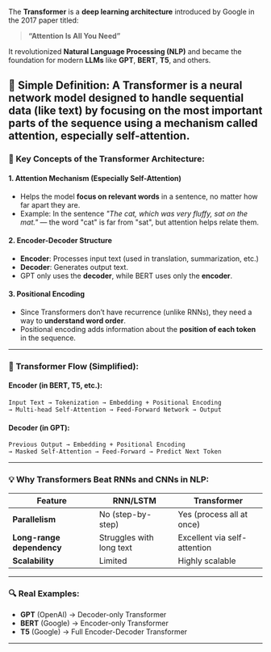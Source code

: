 The **Transformer** is a **deep learning architecture** introduced by Google in the 2017 paper titled:

> **“Attention Is All You Need”**

It revolutionized **Natural Language Processing (NLP)** and became the foundation for modern **LLMs** like **GPT**, **BERT**, **T5**, and others.


🚀 Simple Definition:
A Transformer is a neural network model designed to handle sequential data (like text) by focusing on the most important parts of the sequence using a mechanism called attention, especially self-attention.
---

### 🔧 Key Concepts of the Transformer Architecture:

#### 1. **Attention Mechanism** (Especially Self-Attention)

* Helps the model **focus on relevant words** in a sentence, no matter how far apart they are.
* Example: In the sentence *"The cat, which was very fluffy, sat on the mat."* — the word "cat" is far from "sat", but attention helps relate them.

#### 2. **Encoder-Decoder Structure**

* **Encoder**: Processes input text (used in translation, summarization, etc.)
* **Decoder**: Generates output text.
* GPT only uses the **decoder**, while BERT uses only the **encoder**.

#### 3. **Positional Encoding**

* Since Transformers don’t have recurrence (unlike RNNs), they need a way to **understand word order**.
* Positional encoding adds information about the **position of each token** in the sequence.

---

### 🔄 Transformer Flow (Simplified):

#### **Encoder (in BERT, T5, etc.):**

```
Input Text → Tokenization → Embedding + Positional Encoding
→ Multi-head Self-Attention → Feed-Forward Network → Output
```

#### **Decoder (in GPT):**

```
Previous Output → Embedding + Positional Encoding
→ Masked Self-Attention → Feed-Forward → Predict Next Token
```

---

### 💡 Why Transformers Beat RNNs and CNNs in NLP:

| Feature                   | RNN/LSTM                 | Transformer                  |
| ------------------------- | ------------------------ | ---------------------------- |
| **Parallelism**           | No (step-by-step)        | Yes (process all at once)    |
| **Long-range dependency** | Struggles with long text | Excellent via self-attention |
| **Scalability**           | Limited                  | Highly scalable              |

---

### 🔍 Real Examples:

* **GPT** (OpenAI) → Decoder-only Transformer
* **BERT** (Google) → Encoder-only Transformer
* **T5** (Google) → Full Encoder-Decoder Transformer

---
